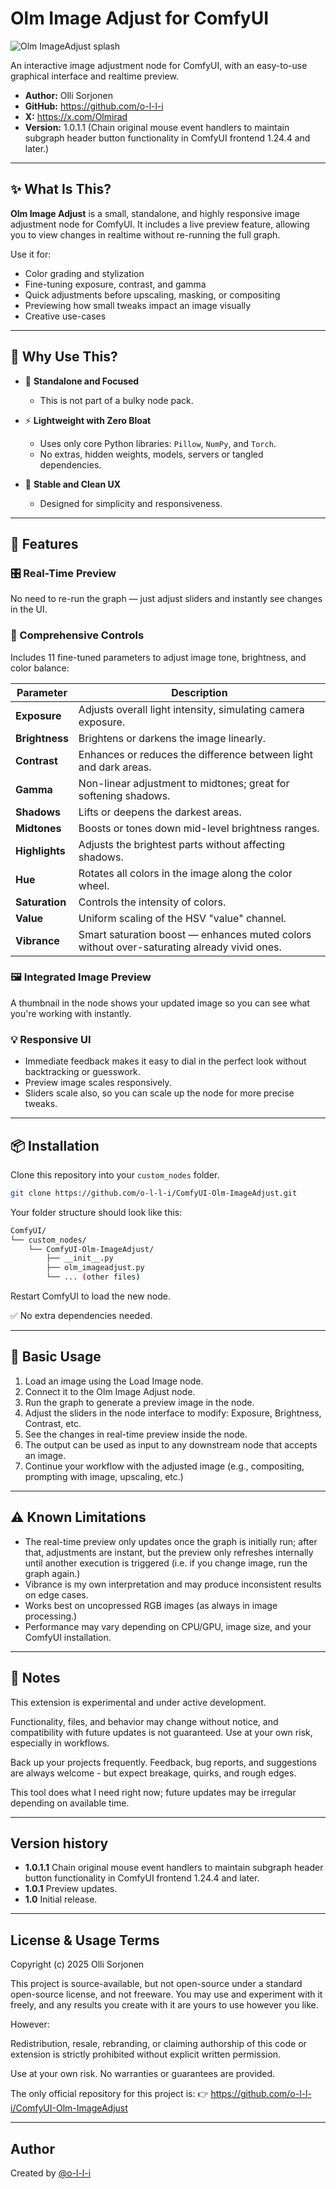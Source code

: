 # Olm Image Adjust for ComfyUI

![Olm ImageAdjust splash](./assets/olm_imageadjust_splash.png)

An interactive image adjustment node for ComfyUI, with an easy-to-use graphical interface and realtime preview.

- **Author:** Olli Sorjonen
- **GitHub:** https://github.com/o-l-l-i
- **X:** https://x.com/Olmirad
- **Version:** 1.0.1.1 (Chain original mouse event handlers to maintain subgraph header button functionality in ComfyUI frontend 1.24.4 and later.)

---

## ✨ What Is This?

**Olm Image Adjust** is a small, standalone, and highly responsive image adjustment node for ComfyUI.
It includes a live preview feature, allowing you to view changes in realtime without re-running the full graph.

Use it for:

- Color grading and stylization
- Fine-tuning exposure, contrast, and gamma
- Quick adjustments before upscaling, masking, or compositing
- Previewing how small tweaks impact an image visually
- Creative use-cases

---

## 🎯 Why Use This?

- 🧩 **Standalone and Focused**
  - This is not part of a bulky node pack.

- ⚡ **Lightweight with Zero Bloat**
  - Uses only core Python libraries: `Pillow`, `NumPy`, and `Torch`.
  - No extras, hidden weights, models, servers or tangled dependencies.

- 🧘 **Stable and Clean UX**
  - Designed for simplicity and responsiveness.

---


## 🎨 Features

### 🎛️ Real-Time Preview
No need to re-run the graph — just adjust sliders and instantly see changes in the UI.

### 🌈 Comprehensive Controls
Includes 11 fine-tuned parameters to adjust image tone, brightness, and color balance:

| Parameter     | Description |
|---------------|-------------|
| **Exposure**  | Adjusts overall light intensity, simulating camera exposure. |
| **Brightness**| Brightens or darkens the image linearly. |
| **Contrast**  | Enhances or reduces the difference between light and dark areas. |
| **Gamma**     | Non-linear adjustment to midtones; great for softening shadows. |
| **Shadows**   | Lifts or deepens the darkest areas. |
| **Midtones**  | Boosts or tones down mid-level brightness ranges. |
| **Highlights**| Adjusts the brightest parts without affecting shadows. |
| **Hue**       | Rotates all colors in the image along the color wheel. |
| **Saturation**| Controls the intensity of colors. |
| **Value**     | Uniform scaling of the HSV "value" channel. |
| **Vibrance**  | Smart saturation boost — enhances muted colors without over-saturating already vivid ones. |

### 🖼️ Integrated Image Preview
A thumbnail in the node shows your updated image so you can see what you're working with instantly.

### 💡 Responsive UI
- Immediate feedback makes it easy to dial in the perfect look without backtracking or guesswork.
- Preview image scales responsively.
- Sliders scale also, so you can scale up the node for more precise tweaks.

---

## 📦 Installation

Clone this repository into your `custom_nodes` folder.

```bash
git clone https://github.com/o-l-l-i/ComfyUI-Olm-ImageAdjust.git
```

Your folder structure should look like this:

```bash
ComfyUI/
└── custom_nodes/
    └── ComfyUI-Olm-ImageAdjust/
        ├── __init__.py
        ├── olm_imageadjust.py
        └── ... (other files)
```

Restart ComfyUI to load the new node.

✅ No extra dependencies needed.

---

## 🧪 Basic Usage
1. Load an image using the Load Image node.
2. Connect it to the Olm Image Adjust node.
3. Run the graph to generate a preview image in the node.
4. Adjust the sliders in the node interface to modify: Exposure, Brightness, Contrast, etc.
5. See the changes in real-time preview inside the node.
6. The output can be used as input to any downstream node that accepts an image.
7. Continue your workflow with the adjusted image (e.g., compositing, prompting with image, upscaling, etc.)

---

## ⚠️ Known Limitations
- The real-time preview only updates once the graph is initially run; after that, adjustments are instant, but the preview only refreshes internally until another execution is triggered (i.e. if you change image, run the graph again.)
- Vibrance is my own interpretation and may produce inconsistent results on edge cases.
- Works best on uncopressed RGB images (as always in image processing.)
- Performance may vary depending on CPU/GPU, image size, and your ComfyUI installation.

---

## 💬 Notes

This extension is experimental and under active development.

Functionality, files, and behavior may change without notice, and compatibility with future updates is not guaranteed. Use at your own risk, especially in workflows.

Back up your projects frequently. Feedback, bug reports, and suggestions are always welcome - but expect breakage, quirks, and rough edges.

This tool does what I need right now; future updates may be irregular depending on available time.

---

## Version history

- **1.0.1.1** Chain original mouse event handlers to maintain subgraph header button functionality in ComfyUI frontend 1.24.4 and later.
- **1.0.1** Preview updates.
- **1.0** Initial release.

---

## License & Usage Terms

Copyright (c) 2025 Olli Sorjonen

This project is source-available, but not open-source under a standard open-source license, and not freeware.
You may use and experiment with it freely, and any results you create with it are yours to use however you like.

However:

Redistribution, resale, rebranding, or claiming authorship of this code or extension is strictly prohibited without explicit written permission.

Use at your own risk. No warranties or guarantees are provided.

The only official repository for this project is: 👉 https://github.com/o-l-l-i/ComfyUI-Olm-ImageAdjust

---

## Author

Created by [@o-l-l-i](https://github.com/o-l-l-i)